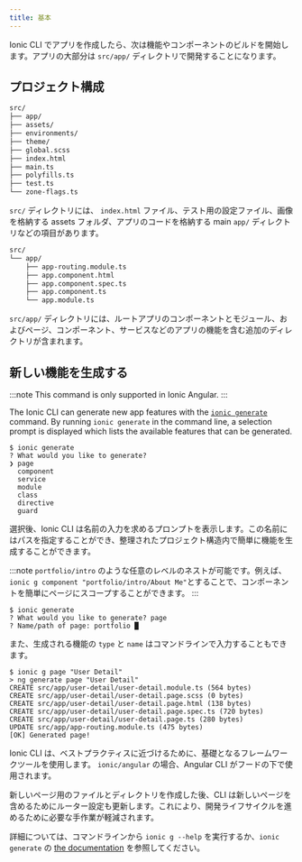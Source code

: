```yaml
---
title: 基本
---
```


<head>
  <title>アプリ開発の基本 | Create Scaffolding for Ionic Web Apps</title>
  <meta
    name="description"
    content="Once an app is created by the Ionic CLI, the next step is to start building out features and components. Learn how to create scaffolding for Ionic web apps."
  />
</head>

Ionic CLI でアプリを作成したら、次は機能やコンポーネントのビルドを開始します。アプリの大部分は `src/app/` ディレクトリで開発することになります。

## プロジェクト構成

```bash
src/
├── app/
├── assets/
├── environments/
├── theme/
├── global.scss
├── index.html
├── main.ts
├── polyfills.ts
├── test.ts
└── zone-flags.ts
```

`src/` ディレクトリには、 `index.html` ファイル、テスト用の設定ファイル、画像を格納する assets フォルダ、アプリのコードを格納する main `app/` ディレクトリなどの項目があります。

```bash
src/
└── app/
    ├── app-routing.module.ts
    ├── app.component.html
    ├── app.component.spec.ts
    ├── app.component.ts
    └── app.module.ts
```

`src/app/` ディレクトリには、ルートアプリのコンポーネントとモジュール、およびページ、コンポーネント、サービスなどのアプリの機能を含む追加のディレクトリが含まれます。

## 新しい機能を生成する

:::note
This command is only supported in Ionic Angular.
:::

The Ionic CLI can generate new app features with the [`ionic generate`](../cli/commands/generate.md) command. By running `ionic generate` in the command line, a selection prompt is displayed which lists the available features that can be generated.

```shell-session
$ ionic generate
? What would you like to generate?
❯ page
  component
  service
  module
  class
  directive
  guard
```

選択後、Ionic CLI は名前の入力を求めるプロンプトを表示します。この名前にはパスを指定することができ、整理されたプロジェクト構造内で簡単に機能を生成することができます。

:::note
`portfolio/intro` のような任意のレベルのネストが可能です。例えば、`ionic g component "portfolio/intro/About Me"`とすることで、コンポーネントを簡単にページにスコープすることができます。
:::

```shell-session
$ ionic generate
? What would you like to generate? page
? Name/path of page: portfolio █
```

また、生成される機能の `type` と `name` はコマンドラインで入力することもできます。

```shell-session
$ ionic g page "User Detail"
> ng generate page "User Detail"
CREATE src/app/user-detail/user-detail.module.ts (564 bytes)
CREATE src/app/user-detail/user-detail.page.scss (0 bytes)
CREATE src/app/user-detail/user-detail.page.html (138 bytes)
CREATE src/app/user-detail/user-detail.page.spec.ts (720 bytes)
CREATE src/app/user-detail/user-detail.page.ts (280 bytes)
UPDATE src/app/app-routing.module.ts (475 bytes)
[OK] Generated page!
```

Ionic CLI は、ベストプラクティスに近づけるために、基礎となるフレームワークツールを使用します。 `ionic/angular` の場合、Angular CLI がフードの下で使用されます。

新しいページ用のファイルとディレクトリを作成した後、CLI は新しいページを含めるためにルーター設定も更新します。これにより、開発ライフサイクルを進めるために必要な手作業が軽減されます。

詳細については、コマンドラインから `ionic g --help` を実行するか、`ionic generate` の [the documentation](../cli/commands/generate.md) を参照してください。
